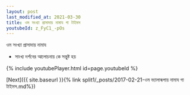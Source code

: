 ```yaml
---
layout: post
last_modified_at: 2021-03-30
title: ওম সংখ্যা প্রাসাদায় নামায গা টাইমস
youtubeId: z_FyC1_-pOs
---
```

 
 
 ওম সংখ্যা প্রাসাদায় নামায  
 
 -  সাংখ্য দর্শনের আলোচনায় কে সন্তুষ্ট হয় 
 
  
 
  
 
 
 
 
 
 


{% include youtubePlayer.html id=page.youtubeId %}
 
[Next]({{ site.baseurl }}{% link  split1/_posts/2017-02-21-ওম ভ্যালাৰূপায় নামায গা টাইমস.md%})
 
